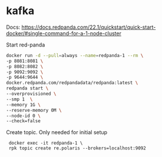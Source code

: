 # kafka

Docs: https://docs.redpanda.com/22.1/quickstart/quick-start-docker/#single-command-for-a-1-node-cluster

Start red-panda

```bash
docker run -d --pull=always --name=redpanda-1 --rm \
-p 8081:8081 \
-p 8082:8082 \
-p 9092:9092 \
-p 9644:9644 \
docker.redpanda.com/redpandadata/redpanda:latest \
redpanda start \
--overprovisioned \
--smp 1  \
--memory 1G \
--reserve-memory 0M \
--node-id 0 \
--check=false
```

Create topic. Only needed for initial setup

```
 docker exec -it redpanda-1 \
 rpk topic create re.polaris --brokers=localhost:9092
```
